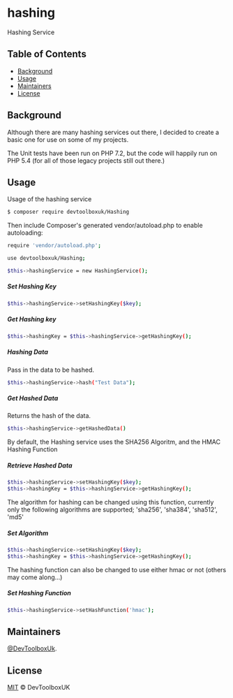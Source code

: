 # hashing
Hashing Service

## Table of Contents

- [Background](#background)
- [Usage](#usage)
- [Maintainers](#maintainers)
- [License](#license)

## Background

Although there are many hashing services out there, I decided to create a basic one for use on some of my projects.

The Unit tests have been run on PHP 7.2, but the code will happily run on PHP 5.4 (for all of those legacy projects still out there.)

## Usage

Usage of the hashing service

```sh
$ composer require devtoolboxuk/Hashing
```

Then include Composer's generated vendor/autoload.php to enable autoloading:

```sh
require 'vendor/autoload.php';
```

```sh
use devtoolboxuk/Hashing;

$this->hashingService = new HashingService();
```


##### Set Hashing Key
```sh
$this->hashingService->setHashingKey($key);
```

##### Get Hashing key
```sh 
$this->hashingKey = $this->hashingService->getHashingKey();
```

##### Hashing Data
Pass in the data to be hashed.
```sh
$this->hashingService->hash("Test Data");
```

##### Get Hashed Data
Returns the hash of the data.
```sh
$this->hashingService->getHashedData()
```


By default, the Hashing service uses the SHA256 Algoritm, and the HMAC Hashing Function

##### Retrieve Hashed Data
```sh
$this->hashingService->setHashingKey($key);
$this->hashingKey = $this->hashingService->getHashingKey();
```

The algorithm for hashing can be changed using this function, currently only the following algorithms are supported; 'sha256', 'sha384', 'sha512', 'md5'

##### Set Algorithm
```sh
$this->hashingService->setHashingKey($key);
$this->hashingKey = $this->hashingService->getHashingKey();
```

The hashing function can also be changed to use either hmac or not (others may come along...)


##### Set Hashing Function
```sh
$this->hashingService->setHashFunction('hmac');
```



## Maintainers

[@DevToolboxUk](https://github.com/DevToolBoxUk).


## License

[MIT](LICENSE) © DevToolboxUK